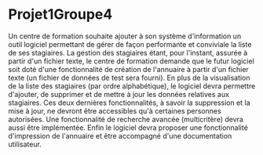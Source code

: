 # Projet1Groupe4

Un centre de formation souhaite ajouter à son système d'information un outil logiciel permettant de gérer de façon
performante et conviviale la liste de ses stagiaires.
La gestion des stagiaires étant, pour l'instant, assurée à partir d'un fichier texte, le centre de formation demande
que le futur logiciel soit doté d'une fonctionnalité de création de l'annuaire à partir d'un fichier texte (un fichier de
données de test sera fourni).
En plus de la visualisation de la liste des stagiaires (par ordre alphabétique), le logiciel devra permettre d'ajouter,
de supprimer et de mettre à jour les données relatives aux stagiaires. Ces deux dernières fonctionnalités, à savoir
la suppression et la mise à jour, ne devront être accessibles qu'à certaines personnes autorisées. Une
fonctionnalité de recherche avancée (multicritère) devra aussi être implémentée.
Enfin le logiciel devra proposer une fonctionnalité d'impression de l'annuaire et
être accompagné d'une documentation utilisateur.
